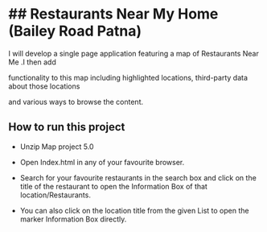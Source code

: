 # ## Restaurants Near My Home (Bailey Road Patna)

 I will develop a single page application featuring a map of Restaurants Near Me .I then add 
 
 functionality to this map including highlighted locations, third-party data about those locations 
 
 and various ways to browse the content.
 
## How to run this project 

 * Unzip Map project 5.0
 * Open Index.html in any of your favourite browser. 
 
 * Search for your favourite restaurants in the search box and click on the title of the restaurant to open the Information Box of that location/Restaurants. 
 * You can also click on the location title from the given List to open the marker Information Box directly. 
